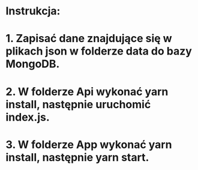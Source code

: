 # Instrukcja:

# 1. Zapisać dane znajdujące się w plikach json w folderze data do bazy MongoDB.
# 2. W folderze Api wykonać yarn install, następnie uruchomić index.js.
# 3. W folderze App wykonać yarn install, następnie yarn start.




